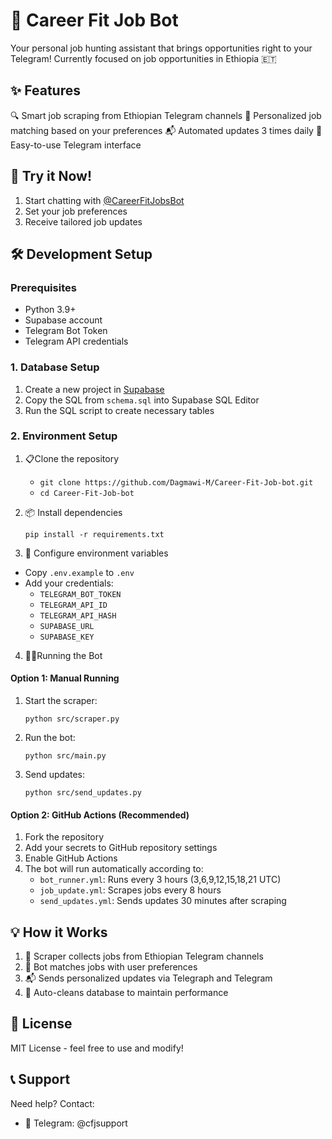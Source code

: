 # 🤖 Career Fit Job Bot

Your personal job hunting assistant that brings opportunities right to your Telegram! Currently focused on job opportunities in Ethiopia 🇪🇹

## ✨ Features

🔍 Smart job scraping from Ethiopian Telegram channels
🎯 Personalized job matching based on your preferences
📬 Automated updates 3 times daily
📱 Easy-to-use Telegram interface

## 🚀 Try it Now!

1. Start chatting with [@CareerFitJobsBot](https://t.me/CareerFitJobsBot)
2. Set your job preferences
3. Receive tailored job updates

## 🛠️ Development Setup

### Prerequisites

- Python 3.9+
- Supabase account
- Telegram Bot Token
- Telegram API credentials

### 1. Database Setup

1. Create a new project in [Supabase](https://supabase.com)
2. Copy the SQL from `schema.sql` into Supabase SQL Editor
3. Run the SQL script to create necessary tables

### 2. Environment Setup

1. 📋Clone the repository

    - `git clone https://github.com/Dagmawi-M/Career-Fit-Job-bot.git`
    - `cd Career-Fit-Job-bot`

2. 📦 Install dependencies

    `pip install -r requirements.txt`

3. 🔑 Configure environment variables

- Copy `.env.example` to `.env`
- Add your credentials:
  - `TELEGRAM_BOT_TOKEN`
  - `TELEGRAM_API_ID`
  - `TELEGRAM_API_HASH`
  - `SUPABASE_URL`
  - `SUPABASE_KEY`

4. 🏃‍♂️Running the Bot

#### Option 1: Manual Running

1. Start the scraper:

   `python src/scraper.py`

2. Run the bot:

    `python src/main.py`

3. Send updates:

    `python src/send_updates.py`

#### Option 2: GitHub Actions (Recommended)

1. Fork the repository
2. Add your secrets to GitHub repository settings
3. Enable GitHub Actions
4. The bot will run automatically according to:
   - `bot_runner.yml`: Runs every 3 hours (3,6,9,12,15,18,21 UTC)
   - `job_update.yml`: Scrapes jobs every 8 hours
   - `send_updates.yml`: Sends updates 30 minutes after scraping

## 💡 How it Works

1. 🤖 Scraper collects jobs from Ethiopian Telegram channels
2. 🎯 Bot matches jobs with user preferences
3. 📬 Sends personalized updates via Telegraph and Telegram
4. 🧹 Auto-cleans database to maintain performance

## 📝 License

MIT License - feel free to use and modify!

## 📞 Support

Need help? Contact:
- 💬 Telegram: @cfjsupport

